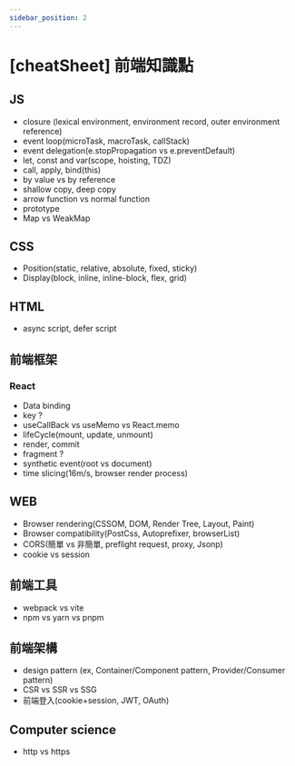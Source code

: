 ```yaml
---
sidebar_position: 2
---
```


# [cheatSheet] 前端知識點

## JS

- closure (lexical environment, environment record, outer environment reference)
- event loop(microTask, macroTask, callStack)
- event delegation(e.stopPropagation vs e.preventDefault)
- let, const and var(scope, hoisting, TDZ)
- call, apply, bind(this)
- by value vs by reference
- shallow copy, deep copy
- arrow function vs normal function
- prototype
- Map vs WeakMap

## CSS

- Position(static, relative, absolute, fixed, sticky)
- Display(block, inline, inline-block, flex, grid)

## HTML

- async script, defer script

## 前端框架

### React

- Data binding
- key ?
- useCallBack vs useMemo vs React.memo
- lifeCycle(mount, update, unmount)
- render, commit
- fragment ?
- synthetic event(root vs document)
- time slicing(16m/s, browser render process)

## WEB

- Browser rendering(CSSOM, DOM, Render Tree, Layout, Paint)
- Browser compatibility(PostCss, Autoprefixer, browserList)
- CORS(簡單 vs 非簡單, preflight request, proxy, Jsonp)
- cookie vs session

## 前端工具

- webpack vs vite
- npm vs yarn vs pnpm

## 前端架構

- design pattern (ex, Container/Component pattern, Provider/Consumer pattern)
- CSR vs SSR vs SSG
- 前端登入(cookie+session, JWT, OAuth)

## Computer science

- http vs https
